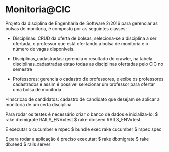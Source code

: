 
# Monitoria@CIC
Projeto da disciplina de Engenharia de Software 2/2016 para gerenciar as bolsas de monitoria, é composto
por as seguintes classes:
  
  * Disciplinas: CRUD da oferta de bolsas, seleciona-se a disciplina a ser ofertada, o professor 
  que está ofertando a bolsa de monitoria e o número de vagas disponíveis.
  
  * Disciplinas_cadastradas: gerencia o resultado do crawler, na tabela disciplinas_cadastradas estao todas 
  as disciplinas ofertadas pelo CiC no semestre
  
  * Professores: gerencia o cadastro de professores, e exibe os professores cadastrados e assim é possivel 
  selecionar um professor para ofertar uma bolsa de monitoria
  
  *Inscricao de candidatos: cadastro de candidato que desejam se aplicar a monitoria de um certa disciplina
  
Para rodar os testes é necessário criar o banco de dados e inicializa-lo:
  $ rake db:migrate RAILS_ENV=test
  $ rake db:seed RAILS_ENV=test

E executar o cucumber e rspec
  $ bundle exec rake cucumber
  $ rspec spec
  
E para rodar a aplicaçâo é preciso executar:
  $ rake db:migrate
  $ rake db:seed
  $ rails server
